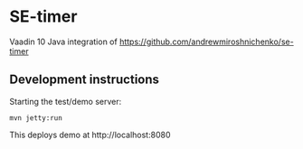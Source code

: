 # SE-timer

Vaadin 10 Java integration of https://github.com/andrewmiroshnichenko/se-timer

## Development instructions

Starting the test/demo server:
```
mvn jetty:run
```

This deploys demo at http://localhost:8080
